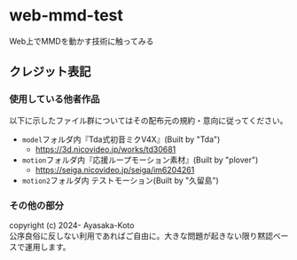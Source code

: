 # web-mmd-test
Web上でMMDを動かす技術に触ってみる

## クレジット表記

### 使用している他者作品

以下に示したファイル群についてはその配布元の規約・意向に従ってください。

- `model`フォルダ内『Tda式初音ミクV4X』(Built by "Tda")
    - https://3d.nicovideo.jp/works/td30681
- `motion`フォルダ内『応援ループモーション素材』(Built by "plover")
    - https://seiga.nicovideo.jp/seiga/im6204261
- `motion2`フォルダ内 テストモーション(Built by "久留島")

### その他の部分

copyright (c) 2024- Ayasaka-Koto  
公序良俗に反しない利用であればご自由に。大きな問題が起きない限り黙認ベースで運用します。

